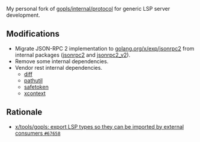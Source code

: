 My personal fork of [gopls/internal/protocol](https://github.com/golang/tools/tree/master/gopls/internal/protocol) for generic LSP server development.

## Modifications

- Migrate JSON-RPC 2 implementation to [golang.org/x/exp/jsonrpc2](https://pkg.go.dev/golang.org/x/exp/jsonrpc2) from internal packages ([jsonrpc2](https://pkg.go.dev/golang.org/x/tools/internal/jsonrpc2) and [jsonrpc2_v2](https://pkg.go.dev/golang.org/x/tools/internal/jsonrpc2_v2)).
- Remove some internal dependencies.
- Vendor rest internal dependencies.
  - [diff](https://pkg.go.dev/golang.org/x/tools/internal/diff)
  - [pathutil](https://pkg.go.dev/golang.org/x/tools/gopls/internal/util/pathutil)
  - [safetoken](https://pkg.go.dev/golang.org/x/tools/gopls/internal/util/safetoken)
  - [xcontext](https://pkg.go.dev/golang.org/x/tools/internal/xcontext)

## Rationale

- [x/tools/gopls: export LSP types so they can be imported by external consumers `#67658`](https://github.com/golang/go/issues/67658)
